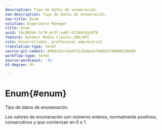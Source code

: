 ```yaml
---
description: Tipo de datos de enumeración.
seo-description: Tipo de datos de enumeración.
seo-title: Enum
solution: Experience Manager
title: Enum
uuid: f6c802de-3c78-4c3f-aa9f-bf268c8a3076
feature: Dynamic Media Classic,SDK/API
role: Desarrollador, profesional empresarial
translation-type: tm+mt
source-git-commit: 469d1a5c43a972116a8a2efb0de5708800130a99
workflow-type: tm+mt
source-wordcount: '31'
ht-degree: 0%

---
```



# Enum{#enum}

Tipo de datos de enumeración.

Los valores de enumeración son números enteros, normalmente positivos, consecutivos y que comienzan en 0 o 1.

